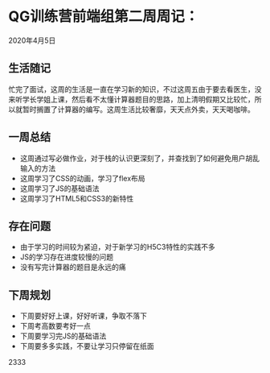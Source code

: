 # QG训练营前端组第二周周记：
2020年4月5日

## 生活随记

忙完了面试，这周的生活是一直在学习新的知识，不过这周五由于要去看医生，没来听学长学姐上课，然后看不太懂计算器题目的思路，加上清明假期又比较忙，所以就暂时搁置了计算器的编写。这周生活比较奢靡，天天点外卖，天天喝咖啡。

## 一周总结

* 这周通过写必做作业，对于栈的认识更深刻了，并查找到了如何避免用户胡乱输入的方法
* 这周学习了CSS的动画，学习了flex布局
* 这周学习了JS的基础语法
* 这周学习了HTML5和CSS3的新特性

## 存在问题

* 由于学习的时间较为紧迫，对于新学习的H5C3特性的实践不多
* JS的学习存在进度较慢的问题
* 没有写完计算器的题目是永远的痛

## 下周规划

* 下周要好好上课，好好听课，争取不落下
* 下周考高数要考好一点
* 下周要学习完JS的基础语法
* 下周要多多实践，不要让学习只停留在纸面

2333